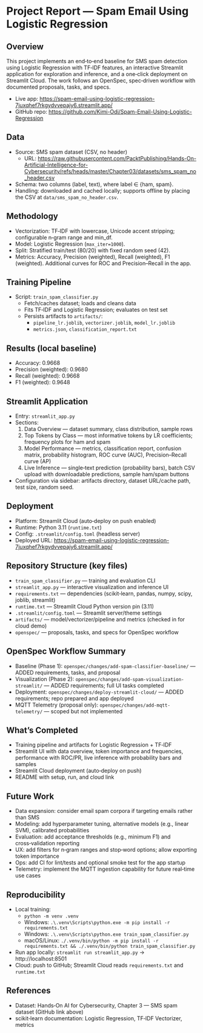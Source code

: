 # Project Report — Spam Email Using Logistic Regression

## Overview
This project implements an end‑to‑end baseline for SMS spam detection using Logistic Regression with TF‑IDF features, an interactive Streamlit application for exploration and inference, and a one‑click deployment on Streamlit Cloud. The work follows an OpenSpec, spec‑driven workflow with documented proposals, tasks, and specs.

- Live app: https://spam-email-using-logistic-regression-7juxqhef7rkgydvvepajy6.streamlit.app/
- GitHub repo: https://github.com/Kimi-Odi/Spam-Email-Using-Logistic-Regression

## Data
- Source: SMS spam dataset (CSV, no header)
  - URL: https://raw.githubusercontent.com/PacktPublishing/Hands-On-Artificial-Intelligence-for-Cybersecurity/refs/heads/master/Chapter03/datasets/sms_spam_no_header.csv
- Schema: two columns (label, text), where label ∈ {ham, spam}.
- Handling: downloaded and cached locally; supports offline by placing the CSV at `data/sms_spam_no_header.csv`.

## Methodology
- Vectorization: TF‑IDF with lowercase, Unicode accent stripping; configurable n‑gram range and min_df.
- Model: Logistic Regression (`max_iter=1000`).
- Split: Stratified train/test (80/20) with fixed random seed (42).
- Metrics: Accuracy, Precision (weighted), Recall (weighted), F1 (weighted). Additional curves for ROC and Precision–Recall in the app.

## Training Pipeline
- Script: `train_spam_classifier.py`
  - Fetch/caches dataset; loads and cleans data
  - Fits TF‑IDF and Logistic Regression; evaluates on test set
  - Persists artifacts to `artifacts/`:
    - `pipeline_lr.joblib`, `vectorizer.joblib`, `model_lr.joblib`
    - `metrics.json`, `classification_report.txt`

## Results (local baseline)
- Accuracy: 0.9668
- Precision (weighted): 0.9680
- Recall (weighted): 0.9668
- F1 (weighted): 0.9648

## Streamlit Application
- Entry: `streamlit_app.py`
- Sections:
  1) Data Overview — dataset summary, class distribution, sample rows
  2) Top Tokens by Class — most informative tokens by LR coefficients; frequency plots for ham and spam
  3) Model Performance — metrics, classification report, confusion matrix, probability histogram, ROC curve (AUC), Precision–Recall curve (AP)
  4) Live Inference — single‑text prediction (probability bars), batch CSV upload with downloadable predictions, sample ham/spam buttons
- Configuration via sidebar: artifacts directory, dataset URL/cache path, test size, random seed.

## Deployment
- Platform: Streamlit Cloud (auto‑deploy on push enabled)
- Runtime: Python 3.11 (`runtime.txt`)
- Config: `.streamlit/config.toml` (headless server)
- Deployed URL: https://spam-email-using-logistic-regression-7juxqhef7rkgydvvepajy6.streamlit.app/

## Repository Structure (key files)
- `train_spam_classifier.py` — training and evaluation CLI
- `streamlit_app.py` — interactive visualization and inference UI
- `requirements.txt` — dependencies (scikit‑learn, pandas, numpy, scipy, joblib, streamlit)
- `runtime.txt` — Streamlit Cloud Python version pin (3.11)
- `.streamlit/config.toml` — Streamlit server/theme settings
- `artifacts/` — model/vectorizer/pipeline and metrics (checked in for cloud demo)
- `openspec/` — proposals, tasks, and specs for OpenSpec workflow

## OpenSpec Workflow Summary
- Baseline (Phase 1): `openspec/changes/add-spam-classifier-baseline/` — ADDED requirements, tasks, and proposal
- Visualization (Phase 2): `openspec/changes/add-spam-visualization-streamlit/` — ADDED requirements; full UI tasks completed
- Deployment: `openspec/changes/deploy-streamlit-cloud/` — ADDED requirements; repo prepared and app deployed
- MQTT Telemetry (proposal only): `openspec/changes/add-mqtt-telemetry/` — scoped but not implemented

## What’s Completed
- Training pipeline and artifacts for Logistic Regression + TF‑IDF
- Streamlit UI with data overview, token importance and frequencies, performance with ROC/PR, live inference with probability bars and samples
- Streamlit Cloud deployment (auto‑deploy on push)
- README with setup, run, and cloud link

## Future Work
- Data expansion: consider email spam corpora if targeting emails rather than SMS
- Modeling: add hyperparameter tuning, alternative models (e.g., linear SVM), calibrated probabilities
- Evaluation: add acceptance thresholds (e.g., minimum F1) and cross‑validation reporting
- UX: add filters for n‑gram ranges and stop‑word options; allow exporting token importance
- Ops: add CI for lint/tests and optional smoke test for the app startup
- Telemetry: implement the MQTT ingestion capability for future real‑time use cases

## Reproducibility
- Local training:
  - `python -m venv .venv`
  - Windows: `.\.venv\Scripts\python.exe -m pip install -r requirements.txt`
  - Windows: `.\.venv\Scripts\python.exe train_spam_classifier.py`
  - macOS/Linux: `./.venv/bin/python -m pip install -r requirements.txt && ./.venv/bin/python train_spam_classifier.py`
- Run app locally: `streamlit run streamlit_app.py` → http://localhost:8501
- Cloud: push to GitHub; Streamlit Cloud reads `requirements.txt` and `runtime.txt`

## References
- Dataset: Hands‑On AI for Cybersecurity, Chapter 3 — SMS spam dataset (GitHub link above)
- scikit‑learn documentation: Logistic Regression, TF‑IDF Vectorizer, metrics

